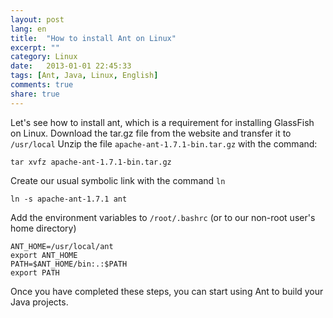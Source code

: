 ```yaml
---
layout: post
lang: en
title:  "How to install Ant on Linux"
excerpt: ""
category: Linux
date:   2013-01-01 22:45:33
tags: [Ant, Java, Linux, English]
comments: true
share: true
---
```


Let's see how to install ant, which is a requirement for installing GlassFish on Linux.
Download the tar.gz file from the website and transfer it to `/usr/local`
Unzip the file  `apache-ant-1.7.1-bin.tar.gz` with the command:

```
tar xvfz apache-ant-1.7.1-bin.tar.gz
```

Create our usual symbolic link with the command `ln`
```
ln -s apache-ant-1.7.1 ant
```

Add the environment variables to `/root/.bashrc`  (or to our non-root user's home directory)

```
ANT_HOME=/usr/local/ant
export ANT_HOME
PATH=$ANT_HOME/bin:.:$PATH
export PATH
```

Once you have completed these steps, you can start using Ant to build your Java projects.
